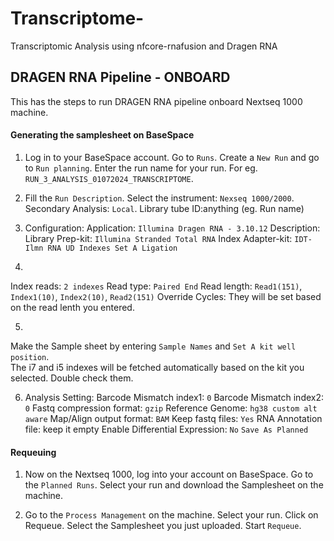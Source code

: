 # Transcriptome-
Transcriptomic Analysis using nfcore-rnafusion and Dragen RNA

## DRAGEN RNA Pipeline - ONBOARD

This has the steps to run DRAGEN RNA pipeline onboard Nextseq 1000 machine.

#### Generating the samplesheet on BaseSpace

1. Log in to your BaseSpace account. Go to `Runs`. Create a `New Run` and go to `Run planning`. Enter the run name for your run. For eg. `RUN_3_ANALYSIS_01072024_TRANSCRIPTOME`.

2. Fill the `Run Description`. 
Select the instrument: `Nexseq 1000/2000`. 
Secondary Analysis: `Local`. 
Library tube ID:anything (eg. Run name)

3. Configuration:
Application: `Illumina Dragen RNA - 3.10.12`
Description: 
Library Prep-kit: `Illumina Stranded Total RNA`
Index Adapter-kit: `IDT-Ilmn RNA UD Indexes Set A Ligation`

4. 
Index reads: `2 indexes`
Read type: `Paired End`
Read length: `Read1(151)`, `Index1(10)`, `Index2(10)`, `Read2(151)`
Override Cycles: They will be set based on the read lenth you entered.

5.
Make the Sample sheet by entering `Sample Names` and `Set A kit well position`.  
The i7 and i5 indexes will be fetched automatically based on the kit you selected. Double check them.

6. Analysis Setting:
Barcode Mismatch index1: `0`
Barcode Mismatch index2: `0`
Fastq compression format: `gzip`
Reference Genome: `hg38 custom alt aware`
Map/Align output format: `BAM`
Keep fastq files: `Yes`
RNA Annotation file: keep it empty
Enable Differential Expression: `No` 
`Save As Planned`

#### Requeuing

1. Now on the Nextseq 1000, log into your account on BaseSpace. Go to the `Planned Runs`. Select your run and download the Samplesheet on the machine.

2. Go to the `Process Management` on the machine. Select your run. Click on Requeue. Select the Samplesheet you just uploaded. Start `Requeue`.

